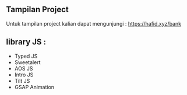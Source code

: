 ## Tampilan Project
Untuk tampilan project kalian dapat mengunjungi : https://hafid.xyz/bank

## library JS :
* Typed JS
* Sweetalert
* AOS JS
* Intro JS
* Tilt JS
* GSAP Animation
